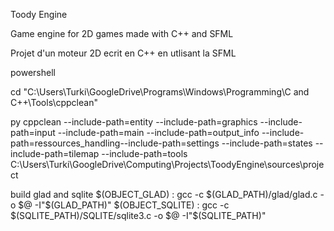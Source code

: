 Toody Engine

Game engine for 2D games made with C++ and SFML

Projet d'un moteur 2D ecrit en C++ en utlisant la SFML

powershell

cd "C:\Users\Turki\GoogleDrive\Programs\Windows\Programming\C and C++\Tools\cppclean"

py cppclean --include-path=entity --include-path=graphics --include-path=input --include-path=main --include-path=output_info --include-path=ressources_handling--include-path=settings --include-path=states --include-path=tilemap --include-path=tools C:\Users\Turki\GoogleDrive\Computing\Projects\ToodyEngine\sources\project

build glad and sqlite
$(OBJECT_GLAD) :
	gcc -c $(GLAD_PATH)/glad/glad.c -o $@ -I"$(GLAD_PATH)"
$(OBJECT_SQLITE) :
	gcc -c $(SQLITE_PATH)/SQLITE/sqlite3.c -o $@ -I"$(SQLITE_PATH)"